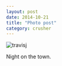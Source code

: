 ```yaml
---
layout: post
date: 2014-10-21
title: "Photo post"
category: crusher
---
```

![travisj](/images/9499fc7932ea3bc57c57ed601e1eb7a736e80f8675788ebe94ace61889107ce3.jpg)

Night on the town.
